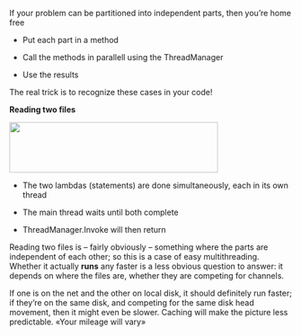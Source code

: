 <properties date="2016-05-11"
SortOrder="49"
/>

If your problem can be partitioned into independent parts, then you’re home free

* Put each part in a method

* Call the methods in parallell using the ThreadManager

* Use the results

The real trick is to recognize these cases in your code!

**Reading two files**

<img src="EW%202010%20NetServer%20Enhancements_files/image016.jpg" id="Picture 15" width="371" height="90" />

* The two lambdas (statements) are done simultaneously, each in its own thread

* The main thread waits until both complete

* ThreadManager.Invoke will then return

 

Reading two files is – fairly obviously – something where the parts are independent of each other; so this is a case of easy multithreading. Whether it actually **runs** any faster is a less obvious question to answer: it depends on where the files are, whether they are competing for channels.

If one is on the net and the other on local disk, it should definitely run faster; if they’re on the same disk, and competing for the same disk head movement, then it might even be slower. Caching will make the picture less predictable. «Your mileage will vary»
